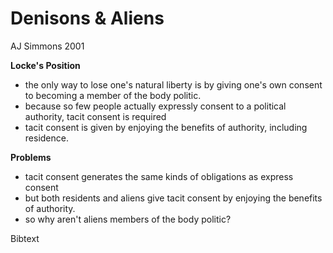 Denisons & Aliens
=================

AJ Simmons 2001


**Locke's Position**

-	the only way to lose one's natural liberty is by giving one's own consent to becoming a member of the body politic. 
-	because so few people actually expressly consent to a political authority, tacit consent is required
-	tacit consent is given by enjoying the benefits of authority, including residence.

**Problems**

-	tacit consent generates the same kinds of obligations as express consent
-	but both residents and aliens give tacit consent by enjoying the benefits of authority.
-	so why aren't aliens members of the body politic?

Bibtext